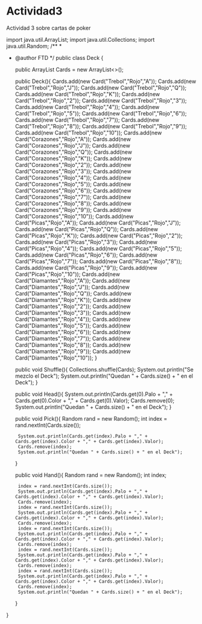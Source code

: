 # Actividad3
Actividad 3 sobre cartas de poker 

import java.util.ArrayList;
import java.util.Collections;
import java.util.Random;
/**
 *
 * @author FTD
 */
public class Deck {
    
    public ArrayList<Card> Cards = new ArrayList<>();
    
    public Deck(){
        Cards.add(new Card("Trebol","Rojo","A"));
        Cards.add(new Card("Trebol","Rojo","J"));
        Cards.add(new Card("Trebol","Rojo","Q"));
        Cards.add(new Card("Trebol","Rojo","K"));
        Cards.add(new Card("Trebol","Rojo","2"));
        Cards.add(new Card("Trebol","Rojo","3"));
        Cards.add(new Card("Trebol","Rojo","4"));
        Cards.add(new Card("Trebol","Rojo","5"));
        Cards.add(new Card("Trebol","Rojo","6"));
        Cards.add(new Card("Trebol","Rojo","7"));
        Cards.add(new Card("Trebol","Rojo","8"));
        Cards.add(new Card("Trebol","Rojo","9"));
        Cards.add(new Card("Trebol","Rojo","10"));
        Cards.add(new Card("Corazones","Rojo","A"));
        Cards.add(new Card("Corazones","Rojo","J"));
        Cards.add(new Card("Corazones","Rojo","Q"));
        Cards.add(new Card("Corazones","Rojo","K"));
        Cards.add(new Card("Corazones","Rojo","2"));
        Cards.add(new Card("Corazones","Rojo","3"));
        Cards.add(new Card("Corazones","Rojo","4"));
        Cards.add(new Card("Corazones","Rojo","5"));
        Cards.add(new Card("Corazones","Rojo","6"));
        Cards.add(new Card("Corazones","Rojo","7"));
        Cards.add(new Card("Corazones","Rojo","8"));
        Cards.add(new Card("Corazones","Rojo","9"));
        Cards.add(new Card("Corazones","Rojo","10"));
        Cards.add(new Card("Picas","Rojo","A"));
        Cards.add(new Card("Picas","Rojo","J"));
        Cards.add(new Card("Picas","Rojo","Q"));
        Cards.add(new Card("Picas","Rojo","K"));
        Cards.add(new Card("Picas","Rojo","2"));
        Cards.add(new Card("Picas","Rojo","3"));
        Cards.add(new Card("Picas","Rojo","4"));
        Cards.add(new Card("Picas","Rojo","5"));
        Cards.add(new Card("Picas","Rojo","6"));
        Cards.add(new Card("Picas","Rojo","7"));
        Cards.add(new Card("Picas","Rojo","8"));
        Cards.add(new Card("Picas","Rojo","9"));
        Cards.add(new Card("Picas","Rojo","10"));
        Cards.add(new Card("Diamantes","Rojo","A"));
        Cards.add(new Card("Diamantes","Rojo","J"));
        Cards.add(new Card("Diamantes","Rojo","Q"));
        Cards.add(new Card("Diamantes","Rojo","K"));
        Cards.add(new Card("Diamantes","Rojo","2"));
        Cards.add(new Card("Diamantes","Rojo","3"));
        Cards.add(new Card("Diamantes","Rojo","4"));
        Cards.add(new Card("Diamantes","Rojo","5"));
        Cards.add(new Card("Diamantes","Rojo","6"));
        Cards.add(new Card("Diamantes","Rojo","7"));
        Cards.add(new Card("Diamantes","Rojo","8"));
        Cards.add(new Card("Diamantes","Rojo","9"));
        Cards.add(new Card("Diamantes","Rojo","10"));
    }
    
    public void Shuffle(){
        Collections.shuffle(Cards);
        System.out.println("Se mezclo el Deck");
        System.out.println("Quedan " + Cards.size() + " en el Deck");
    }
    
    public void Head(){
        System.out.println(Cards.get(0).Palo + "," + Cards.get(0).Color + "," + Cards.get(0).Valor);
        Cards.remove(0);
        System.out.println("Quedan " + Cards.size() + " en el Deck");
    }
    
    public void Pick(){
        Random rand = new Random();
        int index = rand.nextInt(Cards.size()); 
        
        System.out.println(Cards.get(index).Palo + "," + Cards.get(index).Color + "," + Cards.get(index).Valor);
        Cards.remove(index);
        System.out.println("Quedan " + Cards.size() + " en el Deck");
    }
    
    public void Hand(){
        Random rand = new Random();
        int index;
        
        index = rand.nextInt(Cards.size()); 
        System.out.println(Cards.get(index).Palo + "," + Cards.get(index).Color + "," + Cards.get(index).Valor);
        Cards.remove(index);
        index = rand.nextInt(Cards.size()); 
        System.out.println(Cards.get(index).Palo + "," + Cards.get(index).Color + "," + Cards.get(index).Valor);
        Cards.remove(index);
        index = rand.nextInt(Cards.size()); 
        System.out.println(Cards.get(index).Palo + "," + Cards.get(index).Color + "," + Cards.get(index).Valor);
        Cards.remove(index);
        index = rand.nextInt(Cards.size()); 
        System.out.println(Cards.get(index).Palo + "," + Cards.get(index).Color + "," + Cards.get(index).Valor);
        Cards.remove(index);
        index = rand.nextInt(Cards.size()); 
        System.out.println(Cards.get(index).Palo + "," + Cards.get(index).Color + "," + Cards.get(index).Valor);
        Cards.remove(index);
        System.out.println("Quedan " + Cards.size() + " en el Deck");
    }
      
}
